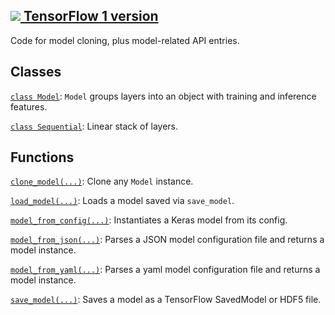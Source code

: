 [ ![](https://tensorflow.google.cn/images/tf_logo_32px.png) TensorFlow 1
version](/versions/r1.15/api_docs/python/tf/keras/models)  
---  
  
Code for model cloning, plus model-related API entries.

## Classes

[`class Model`](https://tensorflow.google.cn/api_docs/python/tf/keras/Model):
`Model` groups layers into an object with training and inference features.

[`class
Sequential`](https://tensorflow.google.cn/api_docs/python/tf/keras/Sequential):
Linear stack of layers.

## Functions

[`clone_model(...)`](https://tensorflow.google.cn/api_docs/python/tf/keras/models/clone_model):
Clone any `Model` instance.

[`load_model(...)`](https://tensorflow.google.cn/api_docs/python/tf/keras/models/load_model):
Loads a model saved via `save_model`.

[`model_from_config(...)`](https://tensorflow.google.cn/api_docs/python/tf/keras/models/model_from_config):
Instantiates a Keras model from its config.

[`model_from_json(...)`](https://tensorflow.google.cn/api_docs/python/tf/keras/models/model_from_json):
Parses a JSON model configuration file and returns a model instance.

[`model_from_yaml(...)`](https://tensorflow.google.cn/api_docs/python/tf/keras/models/model_from_yaml):
Parses a yaml model configuration file and returns a model instance.

[`save_model(...)`](https://tensorflow.google.cn/api_docs/python/tf/keras/models/save_model):
Saves a model as a TensorFlow SavedModel or HDF5 file.

